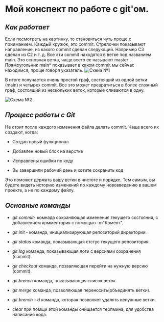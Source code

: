 # Мой конспект по работе с git'ом.

## *Как работает*

Если посмотреть на картинку, то становиться чуть проще с пониманием. Каждый кружок, это commit. Стрелочки показывают направление, из какого commit сделан следующий. Например C3 сделан из С2 и т. д. Все эти commit находятся в ветке под названием main. Это основная ветка, чаще всего ее называют master . Прямоугольник main* показывает в каком commit мы сейчас находимся, проще говоря указатель.
![Схеиа №1](1)

В итоге получается очень простой граф, состоящий из одной ветки (main) и четырех commit. Все это может превратиться в более сложный граф, состоящий из нескольких веток, которые сливаются в одну.

![Схема №2](2)

## *Процесс работы с Git*
Не стоит после каждого изменения файла делать commit. Чаще всего их создают, когда:
 * Создан новый функционал

 * Добавлен новый блок на верстке

 * Исправлены ошибки по коду

 * Вы завершили рабочий день и хотите сохранить код

 Это поможет держать вашу ветки в чистоте и порядке. Тем самым, вы будете видеть историю изменений по каждому нововведению в вашем проекте, а не по каждому файлу.

## *Основные команды*

* *git commit*- комнада сохраняющая изменения текущего состояния, с добавлением крмментария с помощью -m"Комент".

* *git init* - команда, инициализирующая репозиторий директории.

* *git status* команда, показывающая стстус текущего репозитория.

* *git log* команда, показывающая логи с версиями сохранения (commit).

* *git checkout*  команда, позваляющая перейти на нужную версию (commit).

* *git brench* команда, показывающая список веток.

* *git merge* команда, позволяющая переносить(объединять ветки). 

* *git brench - d* команда, которая позволяет удалять ненужные ветки.

* *clear* при помщи этой команды очищается терпмина, для удобства написания кода.

